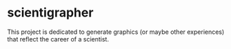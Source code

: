# scientigrapher
This project is dedicated to generate graphics (or maybe other experiences) that reflect the career of a scientist.
